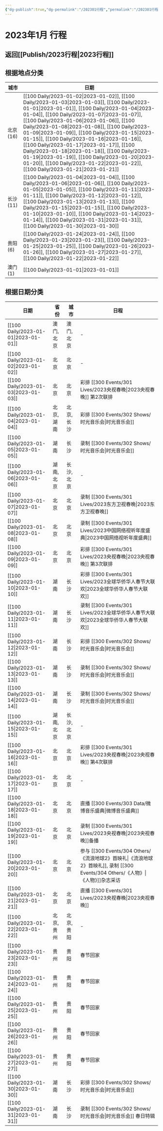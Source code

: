 ```yaml
---
{"dg-publish":true,"dg-permalink":"/202301行程","permalink":"/202301行程/"}
---
```


# 2023年1月 行程

## 返回[[Publish/2023行程\|2023行程]]

## 根据地点分类

| 城市      | 日期                                                                                                                                                                                                                                                                                                                                                                                                                                                                                                                                                                                                                                                                             |
| ------- | ------------------------------------------------------------------------------------------------------------------------------------------------------------------------------------------------------------------------------------------------------------------------------------------------------------------------------------------------------------------------------------------------------------------------------------------------------------------------------------------------------------------------------------------------------------------------------------------------------------------------------------------------------------------------------ |
| 北京 (16) | [[100 Daily/2023-01-02\|2023-01-02]], [[100 Daily/2023-01-03\|2023-01-03]], [[100 Daily/2023-01-01\|2023-01-01]], [[100 Daily/2023-01-04\|2023-01-04]], [[100 Daily/2023-01-07\|2023-01-07]], [[100 Daily/2023-01-06\|2023-01-06]], [[100 Daily/2023-01-08\|2023-01-08]], [[100 Daily/2023-01-09\|2023-01-09]], [[100 Daily/2023-01-15\|2023-01-15]], [[100 Daily/2023-01-16\|2023-01-16]], [[100 Daily/2023-01-17\|2023-01-17]], [[100 Daily/2023-01-18\|2023-01-18]], [[100 Daily/2023-01-19\|2023-01-19]], [[100 Daily/2023-01-20\|2023-01-20]], [[100 Daily/2023-01-22\|2023-01-22]], [[100 Daily/2023-01-21\|2023-01-21]] |
| 长沙 (11) | [[100 Daily/2023-01-04\|2023-01-04]], [[100 Daily/2023-01-06\|2023-01-06]], [[100 Daily/2023-01-05\|2023-01-05]], [[100 Daily/2023-01-11\|2023-01-11]], [[100 Daily/2023-01-12\|2023-01-12]], [[100 Daily/2023-01-13\|2023-01-13]], [[100 Daily/2023-01-15\|2023-01-15]], [[100 Daily/2023-01-10\|2023-01-10]], [[100 Daily/2023-01-14\|2023-01-14]], [[100 Daily/2023-01-31\|2023-01-31]], [[100 Daily/2023-01-30\|2023-01-30]]                                                                                                                                                                                                              |
| 贵阳 (6)  | [[100 Daily/2023-01-24\|2023-01-24]], [[100 Daily/2023-01-23\|2023-01-23]], [[100 Daily/2023-01-25\|2023-01-25]], [[100 Daily/2023-01-26\|2023-01-26]], [[100 Daily/2023-01-27\|2023-01-27]], [[100 Daily/2023-01-22\|2023-01-22]]                                                                                                                                                                                                                                                                                                                                                                                                                           |
| 澳门 (1)  | [[100 Daily/2023-01-01\|2023-01-01]]                                                                                                                                                                                                                                                                                                                                                                                                                                                                                                                                                                                                                                        |


## 根据日期分类

| 日期                                      | 省份     | 城市     | 日程                                 |
| --------------------------------------- | ------ | ------ | ---------------------------------- |
| [[100 Daily/2023-01-01\|2023-01-01]] | 澳门, 北京 | 澳门, 北京 | \-                                 |
| [[100 Daily/2023-01-02\|2023-01-02]] | 北京     | 北京     | \-                                 |
| [[100 Daily/2023-01-03\|2023-01-03]] | 北京     | 北京     | 彩排 [[300 Events/301 Lives/2023央视春晚\|2023央视春晚]] 第2次联排              |
| [[100 Daily/2023-01-04\|2023-01-04]] | 北京, 湖南 | 北京, 长沙 | 彩排 [[300 Events/302 Shows/时光音乐会\|时光音乐会]]                       |
| [[100 Daily/2023-01-05\|2023-01-05]] | 湖南     | 长沙     | 录制 [[300 Events/302 Shows/时光音乐会\|时光音乐会]]                       |
| [[100 Daily/2023-01-06\|2023-01-06]] | 湖南, 北京 | 长沙, 北京 | \-                                 |
| [[100 Daily/2023-01-07\|2023-01-07]] | 北京     | 北京     | 录制 [[300 Events/301 Lives/2023东方卫视春晚\|2023东方卫视春晚]]                  |
| [[100 Daily/2023-01-08\|2023-01-08]] | 北京     | 北京     | 录制 [[300 Events/301 Lives/2023中国网络视听年度盛典\|2023中国网络视听年度盛典]]              |
| [[100 Daily/2023-01-09\|2023-01-09]] | 北京     | 北京     | 彩排 [[300 Events/301 Lives/2023央视春晚\|2023央视春晚]] 第3次联排              |
| [[100 Daily/2023-01-10\|2023-01-10]] | 湖南     | 长沙     | 彩排 [[300 Events/301 Lives/2023全球华侨华人春节大联欢\|2023全球华侨华人春节大联欢]]             |
| [[100 Daily/2023-01-11\|2023-01-11]] | 湖南     | 长沙     | 录制 [[300 Events/301 Lives/2023全球华侨华人春节大联欢\|2023全球华侨华人春节大联欢]]             |
| [[100 Daily/2023-01-12\|2023-01-12]] | 湖南     | 长沙     | 彩排 [[300 Events/302 Shows/时光音乐会\|时光音乐会]]                       |
| [[100 Daily/2023-01-13\|2023-01-13]] | 湖南     | 长沙     | 录制 [[300 Events/302 Shows/时光音乐会\|时光音乐会]]                       |
| [[100 Daily/2023-01-14\|2023-01-14]] | 湖南     | 长沙     | 录制 [[300 Events/302 Shows/时光音乐会\|时光音乐会]]                       |
| [[100 Daily/2023-01-15\|2023-01-15]] | 湖南, 北京 | 长沙, 北京 | \-                                 |
| [[100 Daily/2023-01-16\|2023-01-16]] | 北京     | 北京     | 彩排 [[300 Events/301 Lives/2023央视春晚\|2023央视春晚]] 第4次联排              |
| [[100 Daily/2023-01-17\|2023-01-17]] | 北京     | 北京     | \-                                 |
| [[100 Daily/2023-01-18\|2023-01-18]] | 北京     | 北京     | 直播 [[300 Events/303 Data/微博音乐盛典\|微博音乐盛典]]                      |
| [[100 Daily/2023-01-19\|2023-01-19]] | 北京     | 北京     | 录制 [[300 Events/301 Lives/2023央视春晚\|2023央视春晚]]备播                  |
| [[100 Daily/2023-01-20\|2023-01-20]] | 北京     | 北京     | 参与 [[300 Events/304 Others/《流浪地球2》首映礼\|《流浪地球2》首映礼]], 录制 [[300 Events/304 Others/《人物》\|《人物》]]杂志采访 |
| [[100 Daily/2023-01-21\|2023-01-21]] | 北京     | 北京     | 直播 [[300 Events/301 Lives/2023央视春晚\|2023央视春晚]]                    |
| [[100 Daily/2023-01-22\|2023-01-22]] | 北京, 贵州 | 北京, 贵阳 | \-                                 |
| [[100 Daily/2023-01-23\|2023-01-23]] | 贵州     | 贵阳     | 春节回家                               |
| [[100 Daily/2023-01-24\|2023-01-24]] | 贵州     | 贵阳     | 春节回家                               |
| [[100 Daily/2023-01-25\|2023-01-25]] | 贵州     | 贵阳     | 春节回家                               |
| [[100 Daily/2023-01-26\|2023-01-26]] | 贵州     | 贵阳     | 春节回家                               |
| [[100 Daily/2023-01-27\|2023-01-27]] | 贵州     | 贵阳     | 春节回家                               |
| [[100 Daily/2023-01-30\|2023-01-30]] | 湖南     | 长沙     | 彩排 [[300 Events/302 Shows/时光音乐会\|时光音乐会]]                       |
| [[100 Daily/2023-01-31\|2023-01-31]] | 湖南     | 长沙     | 录制 [[300 Events/302 Shows/时光音乐会\|时光音乐会]] 春日特辑                  |
